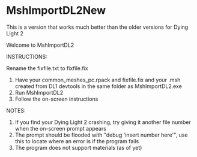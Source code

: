 # MshImportDL2New
This is a version that works much better than the older versions for Dying Light 2

Welcome to MshImportDL2

INSTRUCTIONS:

Rename the fixfile.txt to fixfile.fix
1. Have your common_meshes_pc.rpack and fixfile.fix and your .msh created from DL1 devtools in the same folder as MshImportDL2.exe
2. Run MshImportDL2
3. Follow the on-screen instructions

NOTES:

1. If you find your Dying Light 2 crashing, try giving it another file number when the on-screen prompt appears
2. The prompt should be flooded with "debug 'insert number here'", use this to locate where an error is if the program fails
3. The program does not support materials (as of yet)
